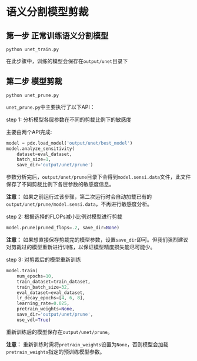 # 语义分割模型剪裁


## 第一步 正常训练语义分割模型

```
python unet_train.py
```

在此步骤中，训练的模型会保存在`output/unet`目录下


## 第二步 模型剪裁

```
python unet_prune.py
```

`unet_prune.py`中主要执行了以下API：

step 1: 分析模型各层参数在不同的剪裁比例下的敏感度

主要由两个API完成:

```python
model = pdx.load_model('output/unet/best_model')
model.analyze_sensitivity(
    dataset=eval_dataset,
    batch_size=1,
    save_dir='output/unet/prune')
```

参数分析完后，`output/unet/prune`目录下会得到`model.sensi.data`文件，此文件保存了不同剪裁比例下各层参数的敏感度信息。

**注意：** 如果之前运行过该步骤，第二次运行时会自动加载已有的`output/unet/prune/model.sensi.data`，不再进行敏感度分析。

step 2: 根据选择的FLOPs减小比例对模型进行剪裁

```python
model.prune(pruned_flops=.2, save_dir=None)
```

**注意：** 如果想直接保存剪裁完的模型参数，设置`save_dir`即可。但我们强烈建议对剪裁过的模型重新进行训练，以保证模型精度损失能尽可能少。


step 3: 对剪裁后的模型重新训练

```python
model.train(
    num_epochs=10,
    train_dataset=train_dataset,
    train_batch_size=32,
    eval_dataset=eval_dataset,
    lr_decay_epochs=[4, 6, 8],
    learning_rate=0.025,
    pretrain_weights=None,
    save_dir='output/unet/prune',
    use_vdl=True)
```

重新训练后的模型保存在`output/unet/prune`。

**注意：** 重新训练时需将`pretrain_weights`设置为`None`，否则模型会加载`pretrain_weights`指定的预训练模型参数。
